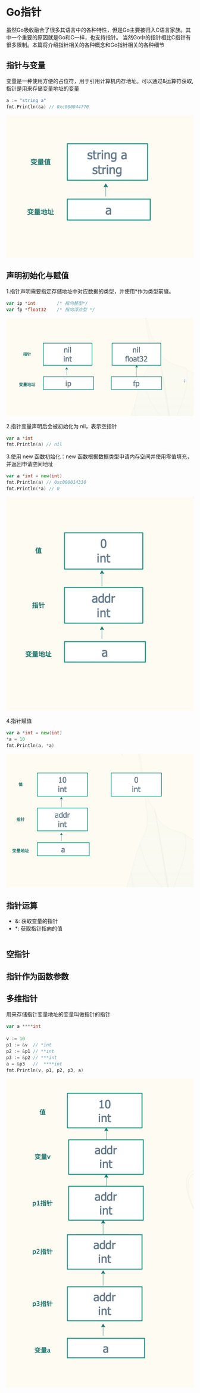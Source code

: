 # Go指针

虽然Go吸收融合了很多其语言中的各种特性，但是Go主要被归入C语言家族。其中一个重要的原因就是Go和C一样，也支持指针。 当然Go中的指针相比C指针有很多限制。本篇将介绍指针相关的各种概念和Go指针相关的各种细节

## 指针与变量

变量是一种使用方便的占位符，用于引用计算机内存地址。可以通过&运算符获取, 指针是用来存储变量地址的变量

```go
a := "string a"
fmt.Println(&a) // 0xc000044770
```

![pointer_addr_var](./pic/pointer_addr_var.png)

## 声明初始化与赋值

1.指针声明需要指定存储地址中对应数据的类型，并使用*作为类型前缀。

```go
var ip *int        /* 指向整型*/
var fp *float32    /* 指向浮点型 */
```

![pointer_del](./pic/pointer_del.png)

2.指针变量声明后会被初始化为 nil，表示空指针

```go
var a *int
fmt.Println(a) // nil
```

3.使用 new 函数初始化：new 函数根据数据类型申请内存空间并使用零值填充，并返回申请空间地址

```go
var a *int = new(int)
fmt.Println(a) // 0xc000014330
fmt.Println(*a) // 0
```

![pointer_del](./pic/pointer_del_fill.png)

4.指针赋值

```go
var a *int = new(int)
*a = 10
fmt.Println(a, *a)
```

![pointer_del](./pic/pointer_fill1.png)

## 指针运算

+ &: 获取变量的指针
+ *: 获取指针指向的值

```go

```

## 空指针

## 指针作为函数参数

## 多维指针

用来存储指针变量地址的变量叫做指针的指针

```go
var a ****int

v := 10
p1 := &v  // *int
p2 := &p1 // **int
p3 := &p2 // ***int
a = &p3   //  ****int
fmt.Println(v, p1, p2, p3, a)
```

![pointer_del](./pic/pointer_pppp.png)
